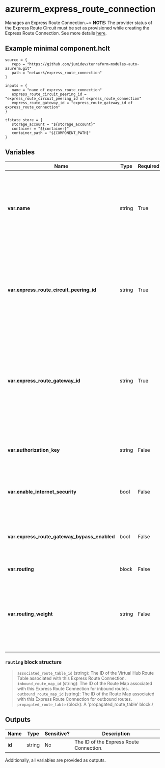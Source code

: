# azurerm_express_route_connection

Manages an Express Route Connection.~> **NOTE:** The provider status of the Express Route Circuit must be set as provisioned while creating the Express Route Connection. See more details [here](https://docs.microsoft.com/azure/expressroute/expressroute-howto-circuit-portal-resource-manager#send-the-service-key-to-your-connectivity-provider-for-provisioning).

## Example minimal component.hclt

```hcl
source = {
   repo = "https://github.com/jumidev/terraform-modules-auto-azurerm.git" 
   path = "network/express_route_connection" 
}

inputs = {
   name = "name of express_route_connection" 
   express_route_circuit_peering_id = "express_route_circuit_peering_id of express_route_connection" 
   express_route_gateway_id = "express_route_gateway_id of express_route_connection" 
}

tfstate_store = {
   storage_account = "${storage_account}" 
   container = "${container}" 
   container_path = "${COMPONENT_PATH}" 
}

```

## Variables

| Name | Type | Required? |  Default  |  Description |
| ---- | ---- | --------- |  ----------- | ----------- |
| **var.name** | string | True | -  |  The name which should be used for this Express Route Connection. Changing this forces a new resource to be created. | 
| **var.express_route_circuit_peering_id** | string | True | -  |  The ID of the Express Route Circuit Peering that this Express Route Connection connects with. Changing this forces a new resource to be created. | 
| **var.express_route_gateway_id** | string | True | -  |  The ID of the Express Route Gateway that this Express Route Connection connects with. Changing this forces a new resource to be created. | 
| **var.authorization_key** | string | False | -  |  The authorization key to establish the Express Route Connection. | 
| **var.enable_internet_security** | bool | False | -  |  Is Internet security enabled for this Express Route Connection? | 
| **var.express_route_gateway_bypass_enabled** | bool | False | `False`  |  Specified whether Fast Path is enabled for Virtual Wan Firewall Hub. Defaults to `false`. | 
| **var.routing** | block | False | -  |  A `routing` block. | 
| **var.routing_weight** | string | False | `0`  |  The routing weight associated to the Express Route Connection. Possible value is between `0` and `32000`. Defaults to `0`. | 

### `routing` block structure

> `associated_route_table_id` (string): The ID of the Virtual Hub Route Table associated with this Express Route Connection.\
> `inbound_route_map_id` (string): The ID of the Route Map associated with this Express Route Connection for inbound routes.\
> `outbound_route_map_id` (string): The ID of the Route Map associated with this Express Route Connection for outbound routes.\
> `propagated_route_table` (block): A 'propagated_route_table' block.\



## Outputs

| Name | Type | Sensitive? | Description |
| ---- | ---- | --------- | --------- |
| **id** | string | No  | The ID of the Express Route Connection. | 

Additionally, all variables are provided as outputs.
